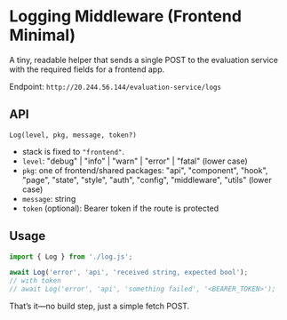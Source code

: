 # Logging Middleware (Frontend Minimal)

A tiny, readable helper that sends a single POST to the evaluation service with the required fields for a frontend app.

Endpoint: `http://20.244.56.144/evaluation-service/logs`

## API

```
Log(level, pkg, message, token?)
```

- stack is fixed to `"frontend"`.
- `level`: "debug" | "info" | "warn" | "error" | "fatal" (lower case)
- `pkg`: one of frontend/shared packages: "api", "component", "hook", "page", "state", "style", "auth", "config", "middleware", "utils" (lower case)
- `message`: string
- `token` (optional): Bearer token if the route is protected

## Usage

```js
import { Log } from './log.js';

await Log('error', 'api', 'received string, expected bool');
// with token
// await Log('error', 'api', 'something failed', '<BEARER_TOKEN>');
```

That’s it—no build step, just a simple fetch POST.
